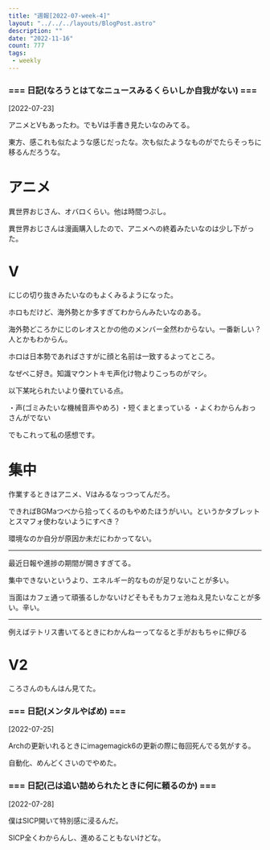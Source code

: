 ```yaml
---
title: "週報[2022-07-week-4]"
layout: "../../../layouts/BlogPost.astro"
description: ""
date: "2022-11-16"
count: 777
tags:
 - weekly
---
```





### === 日記(なろうとはてなニュースみるくらいしか自我がない) ===

[2022-07-23]


アニメとVもあったわ。でもVは手書き見たいなのみてる。

東方、感これも似たような感じだったな。次も似たようなものがでたらそっちに移るんだろうな。

# アニメ

異世界おじさん、オバロくらい。他は時間つぶし。

異世界おじさんは漫画購入したので、アニメへの終着みたいなのは少し下がった。

# V

にじの切り抜きみたいなのもよくみるようになった。

ホロもだけど、海外勢とか多すぎてわからんみたいなのある。

海外勢どころかにじのレオスとかの他のメンバー全然わからない。一番新しい？人とかもわからん。

ホロは日本勢であればさすがに顔と名前は一致するよってところ。

なぜぺこ好き。知識マウントキモ声化け物よりこっちのがマシ。

以下某叱られたいより優れている点。

・声(ゴミみたいな機械音声やめろ)
・短くまとまっている
・よくわからんおっさんがでない

でもこれって私の感想です。

# 集中

作業するときはアニメ、Vはみるなっつってんだろ。

できればBGMaつべから拾ってくるのもやめたほうがいい。というかタブレットとスマフォ使わないようにすべき？

環境なのか自分が原因か未だにわかってない。

---

最近日報や進捗の期間が開きすぎてる。

集中できないというより、エネルギー的なものが足りないことが多い。

当面はカフェ通って頑張るしかないけどそもそもカフェ池ねえ見たいなことが多い。辛い。

---

例えばテトリス書いてるときにわかんねーってなると手がおもちゃに伸びる

# V2

ころさんのもんはん見てた。


### === 日記(メンタルやばめ) ===

[2022-07-25]

Archの更新いれるときにimagemagick6の更新の際に毎回死んでる気がする。

自動化、めんどくさいのでやめた。


### === 日記(己は追い詰められたときに何に頼るのか) ===

[2022-07-28]

僕はSICP開いて特別感に浸るんだ。

SICP全くわからんし、進めることもないけどな。
